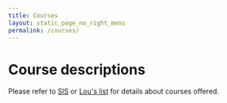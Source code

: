 ```yaml
---
title: Courses
layout: static_page_no_right_menu
permalink: /courses/
---
```


<h1 class="mb-3">Course descriptions</h1>

Please refer to <a href="https://sisuva.admin.virginia.edu/ihprd/signon.html">SIS</a> or <a href="https://louslist.org/page.php?Semester=1208&Type=Group&Group=Mathematics">Lou's list</a> for details about courses offered.

<!-- 
<br>

{% assign courses = site.data.courses %}
{% for added_course in site.data.courses_added_manually %}
  {% assign courses = courses | push: added_course %}
{% endfor %}
{% assign sorted_courses = courses | sort: "number" %}

<div class="my-row-zebra">
{% for crs in sorted_courses %}
{% assign maskedflag = 0 %}
    {% for maskcrs in site.data.masked_courses %}
      {% if crs.number == maskcrs.number %}
        {% assign maskedflag = 1 %}
      {% endif %}
    {% endfor %}
{% if maskedflag == 0 %}
  <div class="row" style="padding:10px 0px">
    <div class="col-12">
       <div class="mt-1 mb-1"><code class="highlighter-rouge" style="background:inherit; padding:0px"><a name="{{crs.number}}">MATH {{crs.number}}</a></code>&nbsp;&nbsp;&nbsp;<b>{{crs.name}}</b>{% if crs.offered %}<div class="float-right hidden-sm-down">
         <code class="highlighter-rouge" style="background:inherit; padding:0px">Offered {{crs.offered}}</code>
       </div><span class="hidden-md-up">
         &bull; <b>(Offered {{crs.offered}})</b>
       </span>
     {% endif %}</div>
       {{crs.descr}}
    </div>
  </div>
{% endif %}
{% endfor %}
</div> -->
